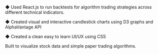 ◆ Used React.js to run backtests for algorithm trading strategies across different technical indicators.

◆ Created visual and interactive candlestick charts using D3 graphs and AlphaVantage API

◆ Created a clean easy to learn UI/UX using CSS

Built to visualize stock data and simple paper trading algorithms.
